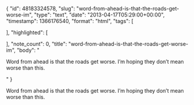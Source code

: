 {
  "id": 48183324578,
  "slug": "word-from-ahead-is-that-the-roads-get-worse-im",
  "type": "text",
  "date": "2013-04-17T05:29:00+00:00",
  "timestamp": 1366176540,
  "format": "html",
  "tags": [

  ],
  "highlighted": [

  ],
  "note_count": 0,
  "title": "word-from-ahead-is-that-the-roads-get-worse-im",
  "body": "<p>Word from ahead is that the roads get worse. I&rsquo;m hoping they don&rsquo;t mean worse than this.</p>"
}

<p>Word from ahead is that the roads get worse. I&rsquo;m hoping they don&rsquo;t mean worse than this.</p>